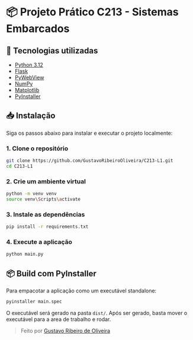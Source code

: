 # 📦 Projeto Prático C213 - Sistemas Embarcados

## 🚀 Tecnologias utilizadas

- [Python 3.12](https://www.python.org/)
- [Flask](https://flask.palletsprojects.com/)
- [PyWebView](https://pywebview.flowrl.com/)
- [NumPy](https://numpy.org/)
- [Matplotlib](https://matplotlib.org/)
- [PyInstaller](https://www.pyinstaller.org/)

## 📥 Instalação

Siga os passos abaixo para instalar e executar o projeto localmente:

### 1. Clone o repositório

```bash
git clone https://github.com/GustavoRibeiroOliveira/C213-L1.git
cd C213-L1
```

### 2. Crie um ambiente virtual

```bash
python -m venv venv
source venv\Scripts\activate
```

### 3. Instale as dependências

```bash
pip install -r requirements.txt
```

### 4. Execute a aplicação

```bash
python main.py
```

## 📦 Build com PyInstaller

Para empacotar a aplicação como um executável standalone:

```bash
pyinstaller main.spec
```

O executável será gerado na pasta `dist/`.
Após ser gerado, basta mover o executável para a area de trabalho e rodar.


> Feito por [Gustavo Ribeiro de Oliveira](https://github.com/GustavoRibeiroOliveira)
